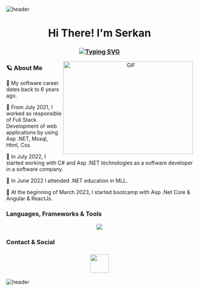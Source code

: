 ![header](https://capsule-render.vercel.app/api?type=wave&color=gradient&height=150&section=header)
 <h1 align="center">Hi There! I'm Serkan</h1>
<h3 align="center">
 
[![Typing SVG](https://readme-typing-svg.demolab.com?font=Edu+NSW+ACT+Foundation&weight=500&size=30&pause=1000&color=F70404&width=435&lines=FullStack+Software+Developer)](https://git.io/typing-svg)

</h3>




<a target="_blank" align="center">
  <img align="right" top="500" height="250" width="350" alt="GIF" src="https://i.giphy.com/media/RbDKaczqWovIugyJmW/200w.webp">
</a>

### 🪐 About Me 
🧬  My software career dates back to 6 years ago.

🧬  From July 2021, I worked as responsible of Full Stack Development of web applications by using Asp .NET, Mssql, Html, Css.

🧬 In July 2022, I started working with C# and Asp .NET technologies as a software developer in a software company.

🧬 In June 2022 I attended .NET education in MLL.

🧬 At the beginning of March 2023, I started bootcamp with Asp .Net Core & Angular & ReactJs. 



### Languages, Frameworks & Tools

<p align="center">
<a href="https://skillicons.dev">
    <img src="https://skillicons.dev/icons?&theme=light&i=visualstudio,dotnet,cs,angular,nodejs,js,react,html,css,git,github,mysql,mongodb"/>
    
  </a>
</p>
 
### Contact & Social
<h3 align="center">
 <a href="https://www.linkedin.com/in/mserkankaya/">
   <img height=50 src="https://cdn.jsdelivr.net/gh/devicons/devicon/icons/linkedin/linkedin-original.svg"/>
 </a>
</h3>

![header](https://capsule-render.vercel.app/api?type=wave&color=gradient&height=150&section=footer)
 
